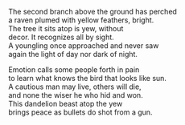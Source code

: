 The second branch above the ground has perched\
a raven plumed with yellow feathers, bright.\
The tree it sits atop is yew, without\
decor. It recognizes all by sight.\
A youngling once approached and never saw\
again the light of day nor dark of night.

Emotion calls some people forth in pain\
to learn what knows the bird that looks like sun.\
A cautious man may live, others will die,\
and none the wiser he who hid and won.\
This dandelion beast atop the yew\
brings peace as bullets do shot from a gun.